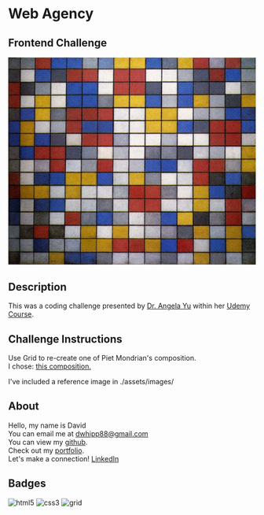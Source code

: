 # Web Agency

## Frontend Challenge

![app image](./assets/images/mondrian-composition-with-grid-9-checkerboard-with-light-colors-1919.webp)

## Description

This was a coding challenge presented by [Dr. Angela Yu](https://www.udemy.com/user/4b4368a3-b5c8-4529-aa65-2056ec31f37e/) within her [Udemy Course](https://www.udemy.com/course/the-complete-web-development-bootcamp/).

## Challenge Instructions

Use Grid to re-create one of Piet Mondrian's composition.  
I chose: [this composition.](https://utopiadystopiawwi.wordpress.com/de-stijl/piet-mondrian/composition-with-grids-checkerboard-composition-with-light-colors/#jp-carousel-201)

I've included a reference image in ./assets/images/

## About

Hello, my name is David  
You can email me at [dwhipp88@gmail.com](mailto:dwhipp88@gmail.com)  
You can view my [github](https://github.com/D-Whipp).  
Check out my [portfolio](https://splendid-ganache-f82581.netlify.app/).  
Let's make a connection! [LinkedIn](https://www.linkedin.com/in/david-w-079841213/)

## Badges

![html5](https://img.shields.io/badge/html5-HyperTextMarkupLanguage-darkblue)
![css3](https://img.shields.io/badge/css3-CascadingStyleSheets-darkblue)
![grid](https://img.shields.io/badge/layout-Grid-darkblue)
